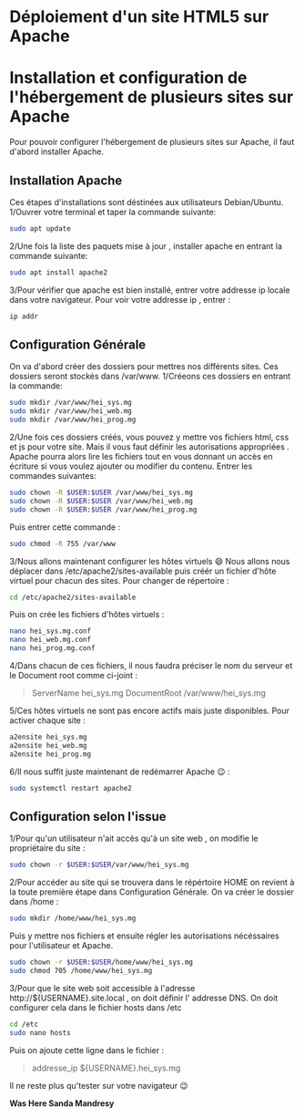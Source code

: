 # Déploiement d'un site HTML5 sur Apache
# Installation et configuration de l'hébergement de plusieurs sites sur Apache

Pour pouvoir configurer l'hébergement de plusieurs sites sur Apache, il faut d'abord installer Apache.

## Installation Apache
Ces étapes d'installations sont déstinées aux utilisateurs Debian/Ubuntu.
1/Ouvrer votre terminal et taper la commande suivante:

```sh
sudo apt update
```

2/Une fois la liste des paquets mise à jour , installer apache en entrant la commande suivante:

```sh
sudo apt install apache2
```
3/Pour vérifier que apache est bien installé, entrer votre addresse ip locale dans votre navigateur. Pour voir votre addresse ip , entrer :
```sh
ip addr
```

## Configuration Générale
On va d'abord créer des dossiers pour mettres nos différents sites. Ces dossiers seront stockés dans /var/www.
1/Créeons ces dossiers en entrant la commande:

```sh
sudo mkdir /var/www/hei_sys.mg
sudo mkdir /var/www/hei_web.mg
sudo mkdir /var/www/hei_prog.mg
```
2/Une fois ces dossiers créés, vous pouvez y mettre vos fichiers html, css et js pour votre site.
Mais il vous faut définir les autorisations appropriées . Apache pourra alors lire les fichiers tout en vous donnant un accès en écriture si vous voulez ajouter ou modifier du contenu.
Entrer les commandes suivantes:
```sh
sudo chown -R $USER:$USER /var/www/hei_sys.mg
sudo chown -R $USER:$USER /var/www/hei_web.mg
sudo chown -R $USER:$USER /var/www/hei_prog.mg
```
Puis entrer cette commande :

```sh
sudo chmod -R 755 /var/www
```
3/Nous allons maintenant configurer les hôtes virtuels 😄
Nous allons nous déplacer dans /etc/apache2/sites-available puis créér un fichier d'hôte virtuel pour chacun des sites. Pour changer de répertoire :
```sh
cd /etc/apache2/sites-available
```
Puis on crée les fichiers d'hôtes virtuels : 

```sh
nano hei_sys.mg.conf
nano hei_web.mg.conf
nano hei_prog.mg.conf
```
4/Dans chacun de ces fichiers, il nous faudra préciser le nom du serveur et le Document root comme ci-joint :
> ServerName hei_sys.mg
DocumentRoot /var/www/hei_sys.mg

5/Ces hôtes virtuels ne sont pas encore  actifs mais juste disponibles. Pour activer chaque site :
```sh
a2ensite hei_sys.mg
a2ensite hei_web.mg
a2ensite hei_prog.mg
```
6/Il nous suffit juste maintenant de redémarrer Apache 😉 :
```sh
sudo systemctl restart apache2 
```
 ## Configuration selon l'issue

1/Pour qu'un utilisateur n'ait accès qu'à un site web , on modifie le propriétaire du site :
```sh
sudo chown -r $USER:$USER/var/www/hei_sys.mg
```
2/Pour accéder au site qui se trouvera dans le répértoire HOME on revient à la toute première étape dans Configuration Générale.
On va créer le dossier dans /home : 
```sh
sudo mkdir /home/www/hei_sys.mg
```
Puis y mettre nos fichiers et ensuite régler les autorisations nécéssaires pour l'utilisateur et Apache.
```sh
sudo chown -r $USER:$USER/home/www/hei_sys.mg
sudo chmod 705 /home/www/hei_sys.mg
```
3/Pour que le site web soit accessible à l'adresse http://${USERNAME}.site.local , on doit définir l' addresse DNS. 
On doit configurer cela dans le fichier hosts dans /etc
```sh
cd /etc
sudo nano hosts
```
Puis on ajoute cette ligne dans le fichier :

> addresse_ip ${USERNAME}.hei_sys.mg

Il ne reste plus qu'tester sur votre navigateur 😉


**Was Here Sanda Mandresy**
